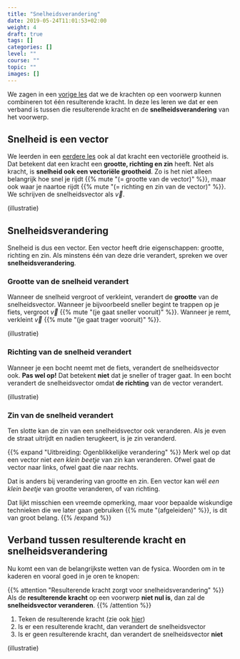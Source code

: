 ```yaml
---
title: "Snelheidsverandering"
date: 2019-05-24T11:01:53+02:00
weight: 4
draft: true
tags: []
categories: []
level: ""
course: ""
topic: ""
images: []
---
```

We zagen in een [vorige les](../resulterende_kracht) dat we de krachten op een voorwerp kunnen combineren tot één resulterende kracht. In deze les leren we dat er een verband is tussen die resulterende kracht en de **snelheidsverandering** van het voorwerp.

## Snelheid is een vector
We leerden in een [eerdere les](../krachtvector) ook al dat kracht een vectoriële grootheid is. Dat betekent dat een kracht een **grootte, richting en zin** heeft. Net als kracht, is **snelheid ook een vectoriële grootheid**. Zo is het niet alleen belangrijk hoe snel je rijdt {{% mute "(= grootte van de vector)" %}}, maar ook waar je naartoe rijdt {{% mute "(= richting en zin van de vector)" %}}. We schrijven de snelheidsvector als $\vec{v}$.

(illustratie)

## Snelheidsverandering
Snelheid is dus een vector. Een vector heeft drie eigenschappen: grootte, richting en zin. Als minstens één van deze drie verandert, spreken we over **snelheidsverandering**.

### Grootte van de snelheid verandert
Wanneer de snelheid vergroot of verkleint, verandert de **grootte** van de snelheidsvector. Wanneer je bijvoorbeeld sneller begint te trappen op je fiets, vergroot $\vec{v}$ {{% mute "(je gaat sneller vooruit)" %}}. Wanneer je remt, verkleint $\vec{v}$ {{% mute "(je gaat trager vooruit)" %}}.

(illustratie)

### Richting van de snelheid verandert
Wanneer je een bocht neemt met de fiets, verandert de snelheidsvector ook. **Pas wel op!** Dat betekent **niet** dat je sneller of trager gaat. In een bocht verandert de snelheidsvector omdat **de richting** van de vector verandert.

(illustratie)

### Zin van de snelheid verandert
Ten slotte kan de zin van een snelheidsvector ook veranderen. Als je even de straat uitrijdt en nadien terugkeert, is je zin veranderd.

{{% expand "Uitbreiding: Ogenblikkelijke verandering" %}}
Merk wel op dat een vector niet *een klein beetje* van zin kan veranderen. Ofwel gaat de vector naar links, ofwel gaat die naar rechts.

Dat is anders bij verandering van grootte en zin. Een vector kan wél *een klein beetje* van grootte veranderen, of van richting.

Dat lijkt misschien een vreemde opmerking, maar voor bepaalde wiskundige technieken die we later gaan gebruiken {{% mute "(afgeleiden)" %}}, is dit van groot belang.
{{% /expand %}}

## Verband tussen resulterende kracht en snelheidsverandering
Nu komt een van de belangrijkste wetten van de fysica. Woorden om in te kaderen en vooral goed in je oren te knopen:

{{% attention "Resulterende kracht zorgt voor snelheidsverandering" %}}
Als de **resulterende kracht** op een voorwerp **niet nul is**, dan zal de **snelheidsvector veranderen**.
{{% /attention %}}

1. Teken de resulterende kracht (zie ook [hier](../resulterende-kracht#resulterende-kracht-tekenen))
2. Is er een resulterende kracht, dan verandert de snelheidsvector
3. Is er geen resulterende kracht, dan verandert de snelheidsvector **niet**

(illustratie)


